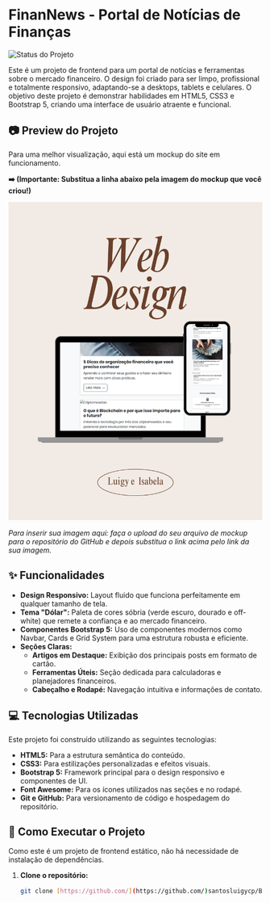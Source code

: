 # FinanNews - Portal de Notícias de Finanças

![Status do Projeto](https://img.shields.io/badge/status-em%20desenvolvimento-green)

Este é um projeto de frontend para um portal de notícias e ferramentas sobre o mercado financeiro.
O design foi criado para ser limpo, profissional e totalmente responsivo, adaptando-se a desktops, tablets e celulares. 
O objetivo deste projeto é demonstrar habilidades em HTML5, CSS3 e Bootstrap 5, criando uma interface de usuário atraente e funcional.

## :camera: Preview do Projeto

Para uma melhor visualização, aqui está um mockup do site em funcionamento.

**➡️ (Importante: Substitua a linha abaixo pela imagem do mockup que você criou!)**

![Preview do site FinanNews em um mockup de notebook](https://github.com/santosluigycp/BLOG_FINANCIAS_v2.0/blob/main/WebDesign%20mockup.png)

*Para inserir sua imagem aqui: faça o upload do seu arquivo de mockup para o repositório do GitHub e depois substitua o link acima pelo link da sua imagem.*

## :sparkles: Funcionalidades

- **Design Responsivo:** Layout fluido que funciona perfeitamente em qualquer tamanho de tela.
- **Tema "Dólar":** Paleta de cores sóbria (verde escuro, dourado e off-white) que remete a confiança e ao mercado financeiro.
- **Componentes Bootstrap 5:** Uso de componentes modernos como Navbar, Cards e Grid System para uma estrutura robusta e eficiente.
- **Seções Claras:**
  - **Artigos em Destaque:** Exibição dos principais posts em formato de cartão.
  - **Ferramentas Úteis:** Seção dedicada para calculadoras e planejadores financeiros.
  - **Cabeçalho e Rodapé:** Navegação intuitiva e informações de contato.

## :computer: Tecnologias Utilizadas

Este projeto foi construído utilizando as seguintes tecnologias:

- **HTML5:** Para a estrutura semântica do conteúdo.
- **CSS3:** Para estilizações personalizadas e efeitos visuais.
- **Bootstrap 5:** Framework principal para o design responsivo e componentes de UI.
- **Font Awesome:** Para os ícones utilizados nas seções e no rodapé.
- **Git e GitHub:** Para versionamento de código e hospedagem do repositório.

## :rocket: Como Executar o Projeto

Como este é um projeto de frontend estático, não há necessidade de instalação de dependências.

1. **Clone o repositório:**
   ```bash
   git clone [https://github.com/](https://github.com/)santosluigycp/BLOG_FINANCIAS_v2.0.git
